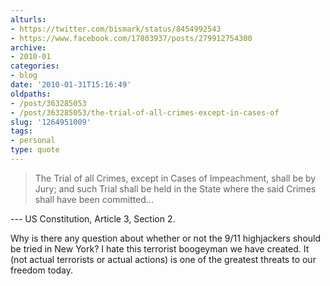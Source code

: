```yaml
---
alturls:
- https://twitter.com/bismark/status/8454992543
- https://www.facebook.com/17803937/posts/279912754300
archive:
- 2010-01
categories:
- blog
date: '2010-01-31T15:16:49'
oldpaths:
- /post/363285053
- /post/363285053/the-trial-of-all-crimes-except-in-cases-of
slug: '1264951009'
tags:
- personal
type: quote
---
```


> The Trial of all Crimes, except in Cases of Impeachment, shall be by
> Jury; and such Trial shall be held in the State where the said Crimes
> shall have been committed...

--- US Constitution, Article 3, Section 2.

Why is there any question about whether or not the 9/11 highjackers should
be tried in New York? I hate this terrorist boogeyman we have created. It
(not actual terrorists or actual actions) is one of the greatest threats
to our freedom today.
